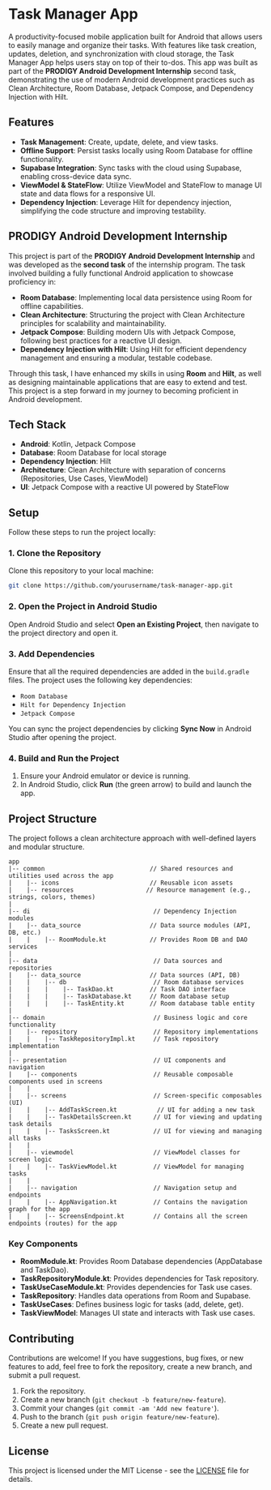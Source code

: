 # Task Manager App

A productivity-focused mobile application built for Android that allows users to easily manage and organize their tasks. With features like task creation, updates, deletion, and synchronization with cloud storage, the Task Manager App helps users stay on top of their to-dos. This app was built as part of the **PRODIGY Android Development Internship** second task, demonstrating the use of modern Android development practices such as Clean Architecture, Room Database, Jetpack Compose, and Dependency Injection with Hilt.

## Features

- **Task Management**: Create, update, delete, and view tasks.
- **Offline Support**: Persist tasks locally using Room Database for offline functionality.
- **Supabase Integration**: Sync tasks with the cloud using Supabase, enabling cross-device data sync.
- **ViewModel & StateFlow**: Utilize ViewModel and StateFlow to manage UI state and data flows for a responsive UI.
- **Dependency Injection**: Leverage Hilt for dependency injection, simplifying the code structure and improving testability.

## PRODIGY Android Development Internship

This project is part of the **PRODIGY Android Development Internship** and was developed as the **second task** of the internship program. The task involved building a fully functional Android application to showcase proficiency in:

- **Room Database**: Implementing local data persistence using Room for offline capabilities.
- **Clean Architecture**: Structuring the project with Clean Architecture principles for scalability and maintainability.
- **Jetpack Compose**: Building modern UIs with Jetpack Compose, following best practices for a reactive UI design.
- **Dependency Injection with Hilt**: Using Hilt for efficient dependency management and ensuring a modular, testable codebase.

Through this task, I have enhanced my skills in using **Room** and **Hilt**, as well as designing maintainable applications that are easy to extend and test. This project is a step forward in my journey to becoming proficient in Android development.

## Tech Stack

- **Android**: Kotlin, Jetpack Compose
- **Database**: Room Database for local storage
- **Dependency Injection**: Hilt
- **Architecture**: Clean Architecture with separation of concerns (Repositories, Use Cases, ViewModel)
- **UI**: Jetpack Compose with a reactive UI powered by StateFlow

## Setup

Follow these steps to run the project locally:

### 1. Clone the Repository

Clone this repository to your local machine:

```bash
git clone https://github.com/yourusername/task-manager-app.git
```

### 2. Open the Project in Android Studio

Open Android Studio and select **Open an Existing Project**, then navigate to the project directory and open it.

### 3. Add Dependencies

Ensure that all the required dependencies are added in the `build.gradle` files. The project uses the following key dependencies:
- `Room Database`
- `Hilt for Dependency Injection`
- `Jetpack Compose`

You can sync the project dependencies by clicking **Sync Now** in Android Studio after opening the project.

### 4. Build and Run the Project

1. Ensure your Android emulator or device is running.
2. In Android Studio, click **Run** (the green arrow) to build and launch the app.

## Project Structure

The project follows a clean architecture approach with well-defined layers and modular structure.

```
app
|-- common                             // Shared resources and utilities used across the app
|    |-- icons                         // Reusable icon assets
|    |-- resources                    // Resource management (e.g., strings, colors, themes)
|
|-- di                                  // Dependency Injection modules
|    |-- data_source                   // Data source modules (API, DB, etc.)
|    |    |-- RoomModule.kt            // Provides Room DB and DAO services
|
|-- data                                // Data sources and repositories
|    |-- data_source                   // Data sources (API, DB)
|    |    |-- db                        // Room database services
|    |    |    |-- TaskDao.kt          // Task DAO interface
|    |    |    |-- TaskDatabase.kt     // Room database setup
|    |    |    |-- TaskEntity.kt       // Room database table entity
|
|-- domain                              // Business logic and core functionality
|    |-- repository                     // Repository implementations
|    |    |-- TaskRepositoryImpl.kt     // Task repository implementation
|
|-- presentation                        // UI components and navigation
|    |-- components                     // Reusable composable components used in screens
|    |
|    |-- screens                        // Screen-specific composables (UI)
|    |    |-- AddTaskScreen.kt           // UI for adding a new task
|    |    |-- TaskDetailsScreen.kt      // UI for viewing and updating task details
|    |    |-- TasksScreen.kt            // UI for viewing and managing all tasks
|    |
|    |-- viewmodel                      // ViewModel classes for screen logic
|    |    |-- TaskViewModel.kt          // ViewModel for managing tasks
|    |
|    |-- navigation                     // Navigation setup and endpoints
|    |    |-- AppNavigation.kt          // Contains the navigation graph for the app
|    |    |-- ScreensEndpoint.kt        // Contains all the screen endpoints (routes) for the app

```

### Key Components

- **RoomModule.kt**: Provides Room Database dependencies (AppDatabase and TaskDao).
- **TaskRepositoryModule.kt**: Provides dependencies for Task repository.
- **TaskUseCaseModule.kt**: Provides dependencies for Task use cases.
- **TaskRepository**: Handles data operations from Room and Supabase.
- **TaskUseCases**: Defines business logic for tasks (add, delete, get).
- **TaskViewModel**: Manages UI state and interacts with Task use cases.

## Contributing

Contributions are welcome! If you have suggestions, bug fixes, or new features to add, feel free to fork the repository, create a new branch, and submit a pull request.

1. Fork the repository.
2. Create a new branch (`git checkout -b feature/new-feature`).
3. Commit your changes (`git commit -am 'Add new feature'`).
4. Push to the branch (`git push origin feature/new-feature`).
5. Create a new pull request.

## License

This project is licensed under the MIT License - see the [LICENSE](LICENSE) file for details.
